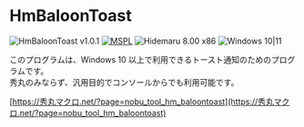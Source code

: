 # HmBaloonToast

![HmBaloonToast v1.0.1](https://img.shields.io/badge/HmBaloonToast-v1.0.1-6479ff.svg)
[![MSPL](https://img.shields.io/badge/license-MSPL-blue.svg?style=flat)](LICENSE)
![Hidemaru 8.00 x86](https://img.shields.io/badge/Hidemaru-v8.00-6479ff.svg)
![Windows 10|11](https://img.shields.io/badge/Windows-10|11-6479ff.svg?logo=windows&logoColor=white)

このプログラムは、Windows 10 以上で利用できるトースト通知のためのプログラムです。  
秀丸のみならず、汎用目的でコンソールからでも利用可能です。

[https://秀丸マクロ.net/?page=nobu_tool_hm_baloontoast](https://秀丸マクロ.net/?page=nobu_tool_hm_baloontoast)

